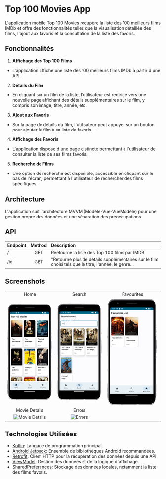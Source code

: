 
# Top 100 Movies App

L'application mobile Top 100 Movies récupère la liste des 100 meilleurs films IMDb et offre des fonctionnalités telles que la visualisation détaillée des films, l'ajout aux favoris et la consultation de la liste des favoris.

## Fonctionnalités

1. **Affichage des Top 100 Films**
- L'application affiche une liste des 100 meilleurs films IMDb à partir d'une API.

2. **Détails du Film**
- En cliquant sur un film de la liste, l'utilisateur est redirigé vers une nouvelle page affichant des détails supplémentaires sur le film, y compris son image, titre, année, etc.

3. **Ajout aux Favoris**
- Sur la page de détails du film, l'utilisateur peut appuyer sur un bouton pour ajouter le film à sa liste de favoris.

4. **Affichage des Favoris**
- L'application dispose d'une page distincte permettant à l'utilisateur de consulter la liste de ses films favoris.

5. **Recherche de Films**
- Une option de recherche est disponible, accessible en cliquant sur le bas de l'écran, permettant à l'utilisateur de rechercher des films spécifiques.

## Architecture

L'application suit l'architecture MVVM (Modèle-Vue-VueModèle) pour une gestion propre des données et une séparation des préoccupations.

## API
|        Endpoint       | Method |                                         Description                                        |
|:---------------------|:------:|:------------------------------------------------------------------------------------------|
| /           |  GET  | Reetourne la liste des Top 100 films par IMDB                                              |
| /id        |  GET  | "Retourne plus de détails supplémentaires sur le film choisi tels que le titre, l'année, le genre...                                       |

## Screenshots

| | | |
:-------------------------:|:-------------------------:|:-------------------------:
|Home| Search | Favourites |
| ![Home](/Screenshots/HomeScreen.png) | ![Search](/Screenshots/SearchScreen.png) | ![Favourites](/Screenshots/FavouritesScreen.png)
|Movie Details| Errors| |
| ![Movie Details](/Screenshots/MovieDeatilsScreen.png) | ![Errors](/Screenshots/MonGarage.png) | |


## Technologies Utilisées

- [Kotlin](https://kotlinlang.org/): Langage de programmation principal.
- [Android Jetpack](https://developer.android.com/jetpack): Ensemble de bibliothèques Android recommandées.
- [Retrofit](https://square.github.io/retrofit/): Client HTTP pour la récupération des données depuis une API.
- [ViewModel](https://developer.android.com/topic/libraries/architecture/viewmodel): Gestion des données et de la logique d'affichage.
- [SharedPreferences](https://developer.android.com/training/data-storage/shared-preferences): Stockage des données locales, notamment la liste des films favoris.

